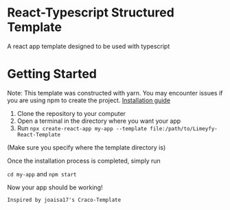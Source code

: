 # React-Typescript Structured Template
A react app template designed to be used with typescript

# Getting Started

Note: This template was constructed with yarn. You may encounter issues if you
are using npm to create the project. [Installation guide](https://classic.yarnpkg.com/lang/en/docs/install/#windows-stable)

1. Clone the repository to your computer
2. Open a terminal in the directory where you want your app
3. Run `npx create-react-app my-app --template file:/path/to/Limeyfy-React-Template`

(Make sure you specify where the template directory is)

Once the installation process is completed, simply run

`cd my-app`
and
`npm start`

Now your app should be working!




`Inspired by joaisa17's Craco-Template`
